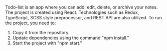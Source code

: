 Todo-list is an app where you can add, edit, delete, or archive your notes. 
The project is created using React. 
Technologies such as Redux, TypeScript, SCSS style preprocessor, and REST API are also utilized.
To run the project, you need to:

1. Copy it from the repository.
2. Update dependencies using the command "npm install."
3. Start the project with "npm start."